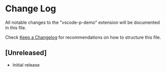# Change Log

All notable changes to the "vscode-p-demo" extension will be documented in this file.

Check [Keep a Changelog](http://keepachangelog.com/) for recommendations on how to structure this file.

## [Unreleased]

- Initial release
